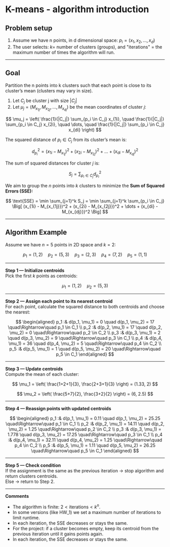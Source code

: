 # K-means - algorithm introduction

## Problem setup

1. Assume we have n points, in d dimensional space: $p_i = (x_1, x_2, ..., x_d)$  
2. The user selects: $k =$ number of clusters (groups), and "iterations" = the maximum number of times the algorithm will run.

---

## Goal

Partition the n points into k clusters such that each point is close to its cluster’s mean (clusters may vary in size).

1. Let $C_j$ be cluster j with size $|C_j|$  
2. Let $\mu_j = (M_{x_{1j}}, M_{x_{2j}}, ..., M_{x_{dj}})$ be the mean coordinates of cluster $j$:

$$
\mu_j =
\left(
\frac{1}{|C_j|} \sum_{p_i \in C_j} x_{1i}, \quad
\frac{1}{|C_j|} \sum_{p_i \in C_j} x_{2i}, \quad
\dots, \quad
\frac{1}{|C_j|} \sum_{p_i \in C_j} x_{di}
\right)
$$

The squared distance of $p_i \in C_j$ from its cluster’s mean is:

$$
d_{p_i}^2 = (x_{1i} - M_{x_{1j}})^2 + (x_{2i} - M_{x_{2j}})^2 + \dots + (x_{di} - M_{x_{dj}})^2
$$

The sum of squared distances for cluster $j$ is:

$$
S_j = \sum_{p_i \in C_j} d_{p_i}^2
$$

We aim to group the $n$ points into $k$ clusters to minimize the **Sum of Squared Errors (SSE):**

$$
\text{SSE} = \min \sum_{j=1}^k S_j
= \min \sum_{j=1}^k \sum_{p_i \in C_j}
\Big[
(x_{1i} - M_{x_{1j}})^2 + (x_{2i} - M_{x_{2j}})^2 + \dots + (x_{di} - M_{x_{dj}})^2
\Big]
$$

---

## Algorithm Example

Assume we have $n = 5$ points in 2D space and $k = 2$:

$$
p_1 = (1, 2) \quad p_2 = (5, 3) \quad p_3 = (2, 3) \quad p_4 = (7, 2) \quad p_5 = (1, 1)
$$

---

**Step 1 — Initialize centroids**  
Pick the first $k$ points as centroids:  

$$
\mu_1 = (1, 2) \quad \mu_2 = (5, 3)
$$

---

**Step 2 — Assign each point to its nearest centroid**  
For each point, calculate the squared distance to both centroids and choose the nearest:

$$
\begin{aligned}
p_1 :& d(p_1, \mu_1) = 0 \quad d(p_1, \mu_2) = 17 \quad\Rightarrow\quad p_1 \in C_1 \\
p_2 :& d(p_2, \mu_1) = 17 \quad d(p_2, \mu_2) = 0 \quad\Rightarrow\quad p_2 \in C_2 \\
p_3 :& d(p_3, \mu_1) = 2 \quad d(p_3, \mu_2) = 9 \quad\Rightarrow\quad p_3 \in C_1 \\
p_4 :& d(p_4, \mu_1) = 36 \quad d(p_4, \mu_2) = 5 \quad\Rightarrow\quad p_4 \in C_2 \\
p_5 :& d(p_5, \mu_1) = 1 \quad d(p_5, \mu_2) = 20 \quad\Rightarrow\quad p_5 \in C_1
\end{aligned}
$$

---

**Step 3 — Update centroids**  
Compute the mean of each cluster:

$$
\mu_1 = \left( \frac{1+2+1}{3}, \frac{2+3+1}{3} \right) = (1.33, 2)
$$

$$
\mu_2 = \left( \frac{5+7}{2}, \frac{3+2}{2} \right) = (6, 2.5)
$$

---

**Step 4 — Reassign points with updated centroids**  

$$
\begin{aligned}
p_1 :& d(p_1, \mu_1) = 0.11 \quad d(p_1, \mu_2) = 25.25 \quad\Rightarrow\quad p_1 \in C_1 \\
p_2 :& d(p_2, \mu_1) = 14.11 \quad d(p_2, \mu_2) = 1.25 \quad\Rightarrow\quad p_2 \in C_2 \\
p_3 :& d(p_3, \mu_1) = 1.778 \quad d(p_3, \mu_2) = 17.25 \quad\Rightarrow\quad p_3 \in C_1 \\
p_4 :& d(p_4, \mu_1) = 32.11 \quad d(p_4, \mu_2) = 1.25 \quad\Rightarrow\quad p_4 \in C_2 \\
p_5 :& d(p_5, \mu_1) = 1.11 \quad d(p_5, \mu_2) = 26.25 \quad\Rightarrow\quad p_5 \in C_1
\end{aligned}
$$

---

**Step 5 — Check condition**  
If the assignment is the same as the previous iteration → stop algorithm and return clusters centroids.  
Else → return to Step 2.

---

**Comments**

- The algorithm is finite: $2 < \text{iterations} < k^n$.  
- In some versions (like HW\_1) we set a maximum number of iterations to limit runtime.  
- In each iteration, the SSE decreases or stays the same.  
- For the project: if a cluster becomes empty, keep its centroid from the previous iteration until it gains points again.  
- In each iteration, the SSE decreases or stays the same.  

